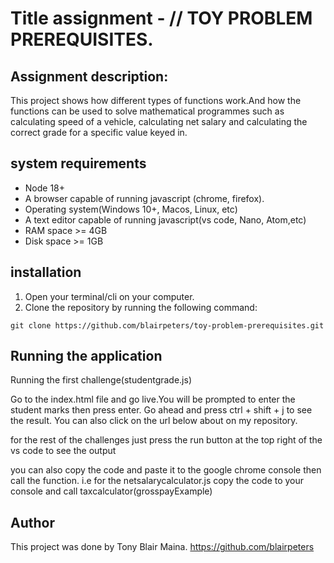 # Title assignment - // TOY PROBLEM PREREQUISITES.

## Assignment description:

This project shows how different types of functions work.And
how the functions can be used to solve mathematical programmes
such as calculating speed of a vehicle, calculating net salary and
calculating the correct grade for a specific value keyed in.

## system requirements

- Node 18+
- A browser capable of running javascript (chrome, firefox).
- Operating system(Windows 10+, Macos, Linux, etc)
- A text editor capable of running javascript(vs code, Nano, Atom,etc)
- RAM space >= 4GB
- Disk space >= 1GB

## installation

1. Open your terminal/cli on your computer.
2. Clone the repository by running the following command:

`git clone https://github.com/blairpeters/toy-problem-prerequisites.git`

## Running the application

Running the first challenge(studentgrade.js)

Go to the index.html file and go live.You will be prompted to enter the student marks then press enter.
Go ahead and press ctrl + shift + j to see the result. You can also click on the url below about on my repository.

for the rest of the challenges just press the run button at the top right of the vs code to see the output

you can also copy the code and paste it to the google chrome console then call the function.
i.e for the netsalarycalculator.js copy the code to your console and call taxcalculator(grosspayExample)

## Author

This project was done by Tony Blair Maina.
https://github.com/blairpeters
